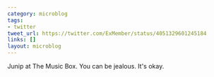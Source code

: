 ```yaml
---
category: microblog
tags:
- twitter
tweet_url: https://twitter.com/ExMember/status/4051329601245184
links: []
layout: microblog
---
```

Junip at The Music Box. You can be jealous. It's okay.
